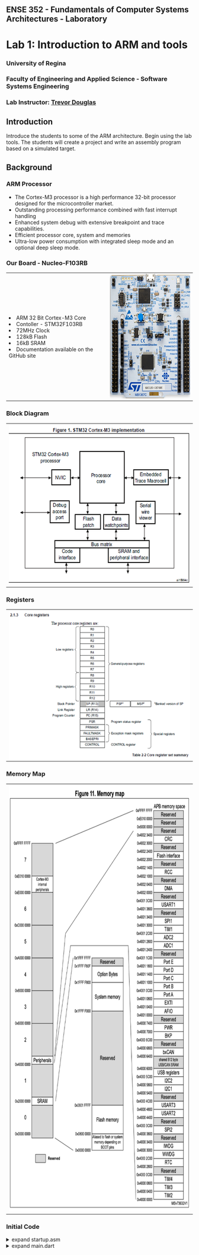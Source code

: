 ## ENSE 352 - Fundamentals of Computer Systems Architectures - Laboratory

# Lab 1: Introduction to ARM and tools

### University of Regina
### Faculty of Engineering and Applied Science - Software Systems Engineering

### Lab Instructor: [Trevor Douglas](mailto:trevor.douglas@uregina.ca)

## Introduction

Introduce the students to some of the ARM architecture. Begin using the lab tools. The students will create a project and write an assembly program based on a simulated target.

## Background

### ARM Processor


- The Cortex-M3 processor is a high performance 32-bit processor designed for the microcontroller market. 
- Outstanding processing performance combined with fast interrupt handling
- Enhanced system debug with extensive breakpoint and trace capabilities.
- Efficient processor core, system and memories
- Ultra-low power consumption with integrated sleep mode and an optional deep sleep mode.



### Our Board - Nucleo-F103RB

<table>
  <tr>
    <td>
        <li>ARM 32 Bit Cortex-M3 Core</li>
        <li>Contoller - STM32F103RB</li>
        <li>72MHz Clock</li>
        <li>128kB Flash</li>
        <li>16kB SRAM</li>
        <li>Documentation available on the GitHub site</li>
    </td>
    <td> <img src="Nucleo.png"  alt="Nucleo" width = 279px height = 336px ></td>
  </tr>
</table>


### Block Diagram
<table>
  <tr>
    <td> <img src="BlockDiagram.png"  alt="Block Diagram" width = 572px height = 432px ></td>
  </tr>
</table>



### Registers
<table>
  <tr>
    <td> <img src="Registers.png"  alt="Registers" width = 600px height = 400px ></td>
  </tr>
</table>




### Memory Map
<table>
  <tr>
    <td> <img src="MemoryMap.png"  alt="Registers" width = 818px height = 1150px ></td>
  </tr>
</table>

### Initial Code

<details>
<summary>expand startup.asm</summary>

in `startup.asm`

```assembly

Code  Snippet

;This initial location is the first location of Flash
__Vectors   DCD	0x20002000		; stack pointer
            DCD	Reset_Handler		; reset vector
     
    ALIGN

;My  program,  Linker requires Reset_Handler and it must be exported

    AREA    MYCODE, CODE, READONLY
        
    ENTRY
    EXPORT	Reset_Handler

; First line of actual code
Reset_Handler
    MOV		R0, #0x76

```


</details>

<details>
<summary>expand main.dart</summary>

in `main.dart`

```dart
import 'package:flutter/material.dart';
import 'bmi.dart';

void main() {
   runApp(MyApp());
}

class MyApp extends StatelessWidget {
  @override
  Widget build(BuildContext context) {
    return MaterialApp(
    );
  }
}


```

</details>